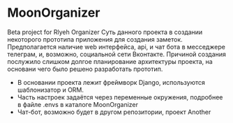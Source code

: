 # MoonOrganizer
Beta project for Rlyeh Organizer
Суть данного проекта в создании некоторого прототипа приложения для создания заметок. Предполагается наличие web интерфейса, api, и чат бота в месседжере телеграм, и, возможно, социальной сети Вконтакте. 
Причиной создания послужило слишком долгое планирование архитектуры проекта, на основани чего было решено разработать прототип.
* В основании проекта лежит фреймворк Django, используются шаблонизатор и ORM.
* Часть настроек задаётся через переменные окружения, подробнее в файле .envs в каталоге MoonOrganizer
* Чат-бот, возможно будет в другом репозитории, проект Another
